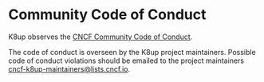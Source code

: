 # Community Code of Conduct

K8up observes the [CNCF Community Code of Conduct](https://github.com/cncf/foundation/blob/main/code-of-conduct.md).

The code of conduct is overseen by the K8up project maintainers.
Possible code of conduct violations should be emailed to the project maintainers cncf-k8up-maintainers@lists.cncf.io.
